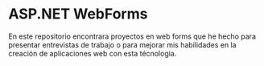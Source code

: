 # ASP.NET WebForms

En este repositorio encontrara proyectos en web forms que he hecho para presentar entrevistas de trabajo o
para mejorar mis habilidades en la creación de aplicaciones web con esta técnologia.
